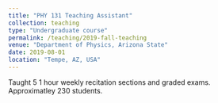 ```yaml
---
title: "PHY 131 Teaching Assistant"
collection: teaching
type: "Undergraduate course"
permalink: /teaching/2019-fall-teaching
venue: "Department of Physics, Arizona State"
date: 2019-08-01
location: "Tempe, AZ, USA"
---
```


Taught 5 1 hour weekly recitation sections and graded exams. Approximatley 230 students.
